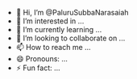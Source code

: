 - 👋 Hi, I’m @PaluruSubbaNarasaiah
- 👀 I’m interested in ...
- 🌱 I’m currently learning ...
- 💞️ I’m looking to collaborate on ...
- 📫 How to reach me ...
- 😄 Pronouns: ...
- ⚡ Fun fact: ...

<!---
PaluruSubbaNarasaiah/PaluruSubbaNarasaiah is a ✨ special ✨ repository because its `README.md` (this file) appears on your GitHub profile.
You can click the Preview link to take a look at your changes.
--->
